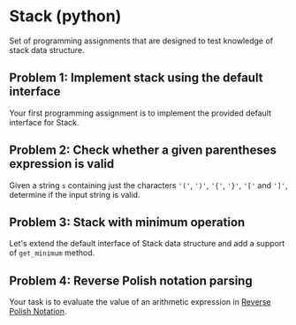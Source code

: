 # Stack (python)

Set of programming assignments that are designed to test knowledge of stack data structure.

## Problem 1: Implement stack using the default interface

Your first programming assignment is to implement the provided default interface for Stack.

## Problem 2: Check whether a given parentheses expression is valid

Given a string `s` containing just the characters `'('`, `')'`, `'{'`, `'}'`, `'['` and `']'`, determine if the input string is valid.

## Problem 3: Stack with minimum operation

Let's extend the default interface of Stack data structure and add a support of `get_minimum` method.

## Problem 4: Reverse Polish notation parsing

Your task is to evaluate the value of an arithmetic expression in [Reverse Polish Notation](https://en.wikipedia.org/wiki/Reverse_Polish_notation).
